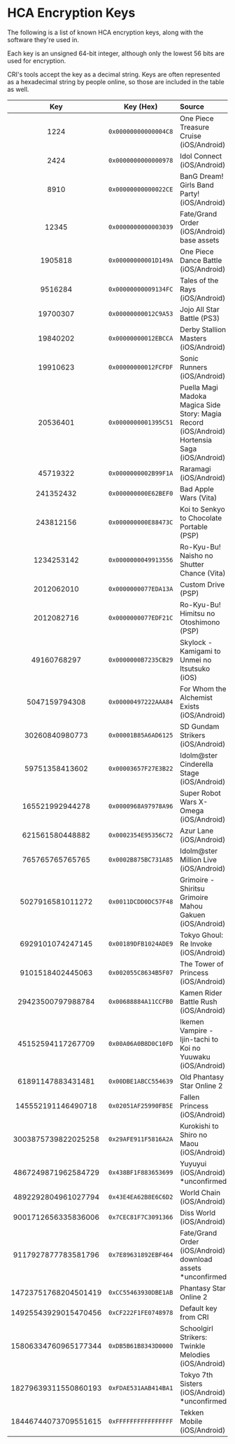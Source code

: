 # HCA Encryption Keys

The following is a list of known HCA encryption keys, along with the software they're used in.

Each key is an unsigned 64-bit integer, although only the lowest 56 bits are used for encryption.

CRI's tools accept the key as a decimal string. Keys are often represented as a hexadecimal string by people online, so those are included in the table as well.

|Key                 |Key (Hex)               |Source|
|:------------------:|:----------------------:|:-----|
|1224                |``0x00000000000004C8``|One Piece Treasure Cruise (iOS/Android)|
|2424                |``0x0000000000000978``|Idol Connect (iOS/Android)|
|8910                |``0x00000000000022CE``|BanG Dream! Girls Band Party! (iOS/Android)|
|12345               |``0x0000000000003039``|Fate/Grand Order (iOS/Android) base assets|
|1905818             |``0x00000000001D149A``|One Piece Dance Battle (iOS/Android)|
|9516284             |``0x00000000009134FC``|Tales of the Rays (iOS/Android)|
|19700307            |``0x00000000012C9A53``|Jojo All Star Battle (PS3)|
|19840202            |``0x00000000012EBCCA``|Derby Stallion Masters (iOS/Android)|
|19910623            |``0x00000000012FCFDF``|Sonic Runners (iOS/Android)|
|20536401            |``0x0000000001395C51``|Puella Magi Madoka Magica Side Story: Magia Record (iOS/Android)<br/>Hortensia Saga (iOS/Android)|
|45719322            |``0x0000000002B99F1A``|Raramagi (iOS/Android)|
|241352432           |``0x000000000E62BEF0``|Bad Apple Wars (Vita)|
|243812156           |``0x000000000E88473C``|Koi to Senkyo to Chocolate Portable (PSP)|
|1234253142          |``0x0000000049913556``|Ro-Kyu-Bu! Naisho no Shutter Chance (Vita)|
|2012062010          |``0x0000000077EDA13A``|Custom Drive (PSP)|
|2012082716          |``0x0000000077EDF21C``|Ro-Kyu-Bu! Himitsu no Otoshimono (PSP)|
|49160768297         |``0x0000000B7235CB29``|Skylock - Kamigami to Unmei no Itsutsuko (iOS)|
|5047159794308       |``0x00000497222AAA84``|For Whom the Alchemist Exists (iOS/Android)|
|30260840980773      |``0x00001B85A6AD6125``|SD Gundam Strikers (iOS/Android)|
|59751358413602      |``0x00003657F27E3B22``|Idolm@ster Cinderella Stage (iOS/Android)|
|165521992944278     |``0x0000968A97978A96``|Super Robot Wars X-Omega (iOS/Android)|
|621561580448882     |``0x0002354E95356C72``|Azur Lane (iOS/Android)|
|765765765765765     |``0x0002B875BC731A85``|Idolm@ster Million Live (iOS/Android)|
|5027916581011272    |``0x0011DCDD0DC57F48``|Grimoire - Shiritsu Grimoire Mahou Gakuen (iOS/Android)|
|6929101074247145    |``0x00189DFB1024ADE9``|Tokyo Ghoul: Re Invoke (iOS/Android)|
|9101518402445063    |``0x002055C8634B5F07``|The Tower of Princess (iOS/Android)|
|29423500797988784   |``0x00688884A11CCFB0``|Kamen Rider Battle Rush (iOS/Android)|
|45152594117267709   |``0x00A06A0B8D0C10FD``|Ikemen Vampire - Ijin-tachi to Koi no Yuuwaku (iOS/Android)|
|61891147883431481   |``0x00DBE1ABCC554639``|Old Phantasy Star Online 2|
|145552191146490718  |``0x02051AF25990FB5E``|Fallen Princess (iOS/Android)|
|3003875739822025258 |``0x29AFE911F5816A2A``|Kurokishi to Shiro no Maou (iOS/Android)|
|4867249871962584729 |``0x438BF1F883653699``|Yuyuyui (iOS/Android) *unconfirmed|
|4892292804961027794 |``0x43E4EA62B8E6C6D2``|World Chain (iOS/Android)|
|9001712656335836006 |``0x7CEC81F7C3091366``|Diss World (iOS/Android)|
|9117927877783581796 |``0x7E89631892EBF464``|Fate/Grand Order (iOS/Android) download assets *unconfirmed|
|14723751768204501419|``0xCC55463930DBE1AB``|Phantasy Star Online 2|
|14925543929015470456|``0xCF222F1FE0748978``|Default key from CRI|
|15806334760965177344|``0xDB5B61B8343D0000``|Schoolgirl Strikers: Twinkle Melodies (iOS/Android)|
|18279639311550860193|``0xFDAE531AAB414BA1``|Tokyo 7th Sisters (iOS/Android) *unconfirmed|
|18446744073709551615|``0xFFFFFFFFFFFFFFFF``|Tekken Mobile (iOS/Android)|